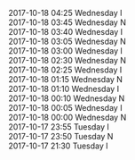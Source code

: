 2017-10-18 04:25 Wednesday  I  
2017-10-18 03:45 Wednesday  N  
2017-10-18 03:40 Wednesday  I  
2017-10-18 03:05 Wednesday  N  
2017-10-18 03:00 Wednesday  I  
2017-10-18 02:30 Wednesday  N  
2017-10-18 02:25 Wednesday  I  
2017-10-18 01:15 Wednesday  N  
2017-10-18 01:10 Wednesday  I  
2017-10-18 00:10 Wednesday  N  
2017-10-18 00:05 Wednesday  I  
2017-10-18 00:00 Wednesday  N  
2017-10-17 23:55 Tuesday  I  
2017-10-17 23:50 Tuesday  N  
2017-10-17 21:30 Tuesday  I  
